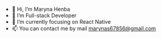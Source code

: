 - 👋 Hi, I’m Maryna Henba
- 👀 I’m Full-stack Developer
- 🌱 I’m currently focusing on React Native
- 📫 You can contact me by mail marynas67856@gmail.com 

<!---
MarynasHenba/MarynasHenba is a ✨ special ✨ repository because its `README.md` (this file) appears on your GitHub profile.
You can click the Preview link to take a look at your changes.
--->
